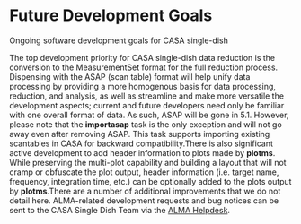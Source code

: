 

# Future Development Goals 

Ongoing software development goals for CASA single-dish

The top development priority for CASA single-dish data reduction is the conversion to the MeasurementSet format for the full reduction process. Dispensing with the ASAP (scan table) format will help unify data processing by providing a more homogenous basis for data processing, reduction, and analysis, as well as streamline and make more versatile the development aspects; current and future developers need only be familiar with one overall format of data. As such, ASAP will be gone in 5.1. However, please note that the **importasap** task is the only exception and will not go away even after removing ASAP. This task supports importing existing scantables in CASA for backward compatibility.There is also significant active development to add header information to plots made by **plotms**. While preserving the multi-plot capability and building a layout that will not cramp or obfuscate the plot output, header information (i.e. target name, frequency, integration time, etc.) can be optionally added to the plots output by **plotms**.There are a number of additional improvements that we do not detail here. ALMA-related development requests and bug notices can be sent to the CASA Single Dish Team via the [ALMA Helpdesk](https://help.almascience.org/).

